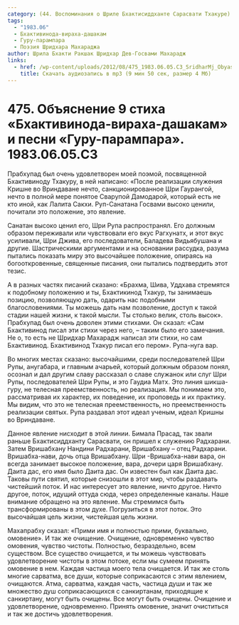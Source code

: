 ```yaml
---
category: (44. Воспоминания о Шриле Бхактисиддханте Сарасвати Тхакуре)
tags:
  - "1983.06"
  - Бхактивинода-вираха-дашакам
  - Гуру-парампара
  - Поэзия Шридхара Махараджа
author: Шрила Бхакти Ракшак Шридхар Дев-Госвами Махарадж
links:
  - href: /wp-content/uploads/2012/08/475_1983.06.05.C3_SridharMj_Obyasnenie_9go_stiha_Bhaktivinoda-viraha-dashakam_i_pesni_Guru-parampara.mp3
    title: Скачать аудиозапись в mp3 (9 мин 50 сек, размер 4 Мб)
---
```


# 475. Объяснение 9 стиха «Бхактивинода-вираха-дашакам» и песни «Гуру-парампара». 1983.06.05.C3

Прабхупад был очень удовлетворен моей поэмой, посвященной Бхактивиноду Тхакуру, в ней написано: «После реализации служения Кришне во Вриндаване нечто, санкционированное Шри Гаурангой, нечто в полной мере понятое Сварупой Дамодарой, который есть не кто иной, как Лалита Сакхи. Руп-Санатана Госвами высоко ценили, почитали это положение, это явление.

Санатан высоко ценил его, Шри Рупа распространял. Его должным образом переживали или чувствовали его вкус Рагхунатх, и этот вкус усиливали, Шри Джива, его последователи, Баладева Видьябушана и другие. Шастрическими аргументами и на основании рассудка, разума пытались показать миру это высочайшее положение, опираясь на богооткровенные, священные писания, они пытались подтвердить этот тезис.

А в разных частях писаний сказано: «Брахма, Шива, Уддхава стремятся к подобному положению и ты, Бхактикинод Тхакур, ты занимаешь позицию, позволяющую дать, одарить нас подобными благословениями. Ты можешь дать нам позволение, доступ к такой стадии нашей жизни, к такой мысли. Ты столько велик, столь высок». Прабхупад был очень доволен этими стихами. Он сказал: «Сам Бхактивинод писал эти стихи через него, – таким было его замечания. Не о, то есть не Шридхар Махарадж написал эти стихи, но сам Бхактивинод. Бхактивинод Тхакур писал его пером». Рупа-нуга вар.

Во многих местах сказано: высочайшими, среди последователей Шри Рупы, анугабара, и главным ачарьей, который должным образом понял, осознал и дал другим славу рассказал о славе служанок или слуг Шри Рупы, последователей Шри Рупы, и это Гаудиа Матх. Это линия шикша-гуру, не телесная преемственность, но реализация. Мы понимаем это, рассматривая их характер, их поведение, их проповедь и их практику. Мы видим, что это не телесная преемственность, но преемственность реализации святых. Рупа раздавал этот идеал ученым, идеал Кришны во Вриндаване.

Данное явление нисходит в этой линии. Бимала Прасад, так звали раньше Бхактисиддханту Сарасвати, он пришел к служению Радхарани. Затем Вришабхану Нандини Радхарани, Вришабхану – отец Радхарани. Вришабха-нави, дочь отца Вришабхану. Шри -Вришабха-нави вара, он всегда занимает высокое положение, вара, дочери царя Вришабхану. Даита дас, его имя было Даита дас. Он известен был как Даита дас. Таковы пути святил, которые снизошли в этот мир, чтобы раздавать чистейший поток. И нас интересует это явление, ничто другое. Ничто другое, поток, идущий оттуда сюда, через определенные каналы. Наше внимание обращено на это явление. Мы стремимся быть трансформированы в этом духе. Погрузиться в этот поток. Это высочайшая цель жизни, чистейшая цель жизни.

Махапрабху сказал: «Прими имя и полностью прими, буквально, омовение». И так же очищение. Очищение, одновременно чувство омовения, чувство чистоты. Полностью, безраздельно, всем существом. Все существо очищается, и ты можешь чувствовать удовлетворение чистоты в этом потоке, если мы сумеем принять омовение в нем. Каждая частица моего тела очищается. И так же столь многие сарватма, все души, которые соприкасаются с этим явлением, очищаются. Атма, сарватма, каждая часть, частица души и так же множество душ соприкасающихся с санкиртанам, приходящие к санкиртану, могут быть очищены. Все могут быть очищены. Очищение и удовлетворение, одновременно. Принять омовение, значит очиститься и так же достичь удовлетворения.

